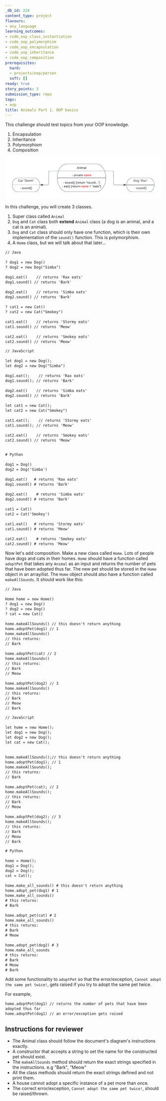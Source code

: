 ```yaml
---
_db_id: 224
content_type: project
flavours:
- any_language
learning_outcomes:
- code_oop_class_instantiation
- code_oop_polymorphism
- code_oop_encapsulation
- code_oop_inheritance
- code_oop_composition
prerequisites:
  hard:
  - projects/oop/person
  soft: []
ready: true
story_points: 3
submission_type: repo
tags:
- oop
title: Animals Part 1. OOP basics
---
```


This challenge should test topics from your OOP knowledge.

1. Encapsulation
2. Inheritance
3. Polymorphism
4. Composition

![Animal Flow Diagram](animals-diagram.png)

In this challenge, you will create 3 classes.

1. Super class called `Animal`
2. `Dog` and `Cat` class both **extend** `Animal` class (a dog is an animal, and a cat is an animal).
3. `Dog` and `Cat` class should only have one function, which is their own implementation of the `sound()` function. This is polymorphism.
4. A `Home` class, but we will talk about that later...

```
// Java

? dog1 = new Dog()
? dog2 = new Dog("Simba")

dog1.eat()    // returns 'Rax eats'
dog1.sound() // returns 'Bark'

dog2.eat()    // returns 'Simba eats'
dog2.sound() // returns 'Bark'

? cat1 = new Cat()
? cat2 = new Cat("Smokey")

cat1.eat()    // returns 'Stormy eats'
cat1.sound() // returns 'Meow'

cat2.eat()    // returns 'Smokey eats'
cat2.sound() // returns 'Meow'
```

```
// JavaScript

let dog1 = new Dog();
let dog2 = new Dog("Simba")

dog1.eat();    // returns 'Rax eats'
dog1.sound(); // returns 'Bark'

dog2.eat()    // returns 'Simba eats'
dog2.sound() // returns 'Bark'

let cat1 = new Cat();
let cat2 = new Cat("Smokey")

cat1.eat();    // returns 'Stormy eats'
cat1.sound(); // returns 'Meow'

cat2.eat()    // returns 'Smokey eats'
cat2.sound() // returns 'Meow'

```

```

# Python

dog1 = Dog()
dog2 = Dog('Simba')

dog1.eat()   # returns 'Rax eats'
dog1.sound() # returns 'Bark'

dog2.eat()    # returns 'Simba eats'
dog2.sound() # returns 'Bark'

cat1 = Cat()
cat2 = Cat('Smokey')

cat1.eat()   # returns 'Stormy eats'
cat1.sound() # returns 'Meow'

cat2.eat()    # returns 'Smokey eats'
cat2.sound() # returns 'Meow'

```

Now let's add composition. Make a new class called `Home`. Lots of people have dogs and cats in their homes. `Home` should have a function called `adoptPet` that takes any `Animal` as an input and returns the number of pets that have been adopted thus far. The new pet should be stored in the `Home` object in an array/list. The `Home` object should also have a function called `makeAllSounds`. It should work like this:

```
// Java

Home home = new Home()
? dog1 = new Dog()
? dog2 = new Dog()
? cat = new Cat()

home.makeAllSounds() // this doesn't return anything
home.adoptPet(dog1) // 1
home.makeAllSounds()
// this returns:
// Bark

home.adoptPet(cat) // 2
home.makeAllSounds()
// this returns:
// Bark
// Meow

home.adoptPet(dog2) // 3
home.makeAllSounds()
// this returns:
// Bark
// Meow
// Bark

```

```
// JavaScript

let home = new Home();
let dog1 = new Dog();
let dog2 = new Dog();
let cat = new Cat();


home.makeAllSounds();// this doesn't return anything
home.adoptPet(dog1); // 1
home.makeAllSounds();
// this returns:
// Bark

home.adoptPet(cat); // 2
home.makeAllSounds();
// this returns:
// Bark
// Meow

home.adoptPet(dog2); // 3
home.makeAllSounds();
// this returns:
// Bark
// Meow
// Bark
```

```
# Python

home = Home();
dog1 = Dog();
dog2 = Dog();
cat = Cat();

home.make_all_sounds() # this doesn't return anything
home.adopt_pet(dog1) # 1
home.make_all_sounds()
# this returns:
# Bark

home.adopt_pet(cat) # 2
home.make_all_sounds()
# this returns:
# Bark
# Meow

home.adopt_pet(dog2) # 3
home.make_all_sounds
# this returns:
# Bark
# Meow
# Bark
```

Add some functionality to `adoptPet` so that the error/exception, `Cannot adopt the same pet twice!`, gets raised if you try to adopt the same pet twice.

For example,

```
home.adoptPet(dog1) // returns the number of pets that have been adopted thus far
home.adoptPet(dog1) // an error/exception gets raised
```

## Instructions for reviewer

- The Animal class should follow the document's diagram's instructions exactly.
- A constructor that accepts a string to set the name for the constructed pet should exist.
- The `makeAllSounds` method should return the exact strings specified in the instructions. e.g "Bark", "Meow"
- All the class methods should return the exact strings defined and not print them.
- A house cannot adopt a specific instance of a pet more than once.
- The correct error/exception, `Cannot adopt the same pet twice!`, should be raised/thrown.